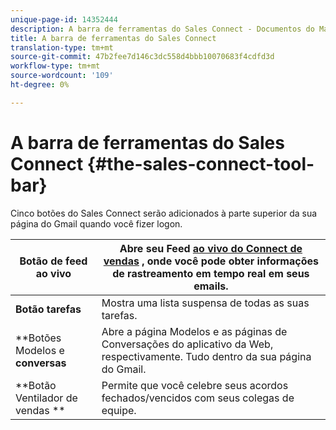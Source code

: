 ```yaml
---
unique-page-id: 14352444
description: A barra de ferramentas do Sales Connect - Documentos do Marketing - Documentação do produto
title: A barra de ferramentas do Sales Connect
translation-type: tm+mt
source-git-commit: 47b2fee7d146c3dc558d4bbb10070683f4cdfd3d
workflow-type: tm+mt
source-wordcount: '109'
ht-degree: 0%

---
```



# A barra de ferramentas do Sales Connect {#the-sales-connect-tool-bar}

Cinco botões do Sales Connect serão adicionados à parte superior da sua página do Gmail quando você fizer logon.

| **Botão de feed ao vivo** | Abre seu Feed [ao vivo do Connect de vendas](http://toutapp.com/next#live) , onde você pode obter informações de rastreamento em tempo real em seus emails. |
|---|---|
| **Botão tarefas** | Mostra uma lista suspensa de todas as suas tarefas. |
| **Botões Modelos e **conversas** | Abre a página Modelos e as páginas de Conversações do aplicativo [](http://toutapp.com/login)da Web, respectivamente. Tudo dentro da sua página do Gmail. |
| **Botão Ventilador de vendas ** | Permite que você celebre seus acordos fechados/vencidos com seus colegas de equipe. |

